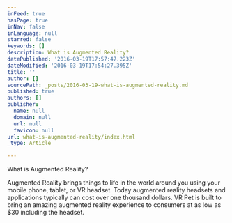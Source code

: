 ```yaml
---
inFeed: true
hasPage: true
inNav: false
inLanguage: null
starred: false
keywords: []
description: What is Augmented Reality?
datePublished: '2016-03-19T17:57:47.223Z'
dateModified: '2016-03-19T17:54:27.395Z'
title: ''
author: []
sourcePath: _posts/2016-03-19-what-is-augmented-reality.md
published: true
authors: []
publisher:
  name: null
  domain: null
  url: null
  favicon: null
url: what-is-augmented-reality/index.html
_type: Article

---
```

What is Augmented Reality?

Augmented Reality brings things to life in the world around you using your mobile phone, tablet, or VR headset. Today augmented reality headsets and applications typically can cost over one thousand dollars. VR Pet is built to bring an amazing augmented reality experience to consumers at as low as $30 including the headset.